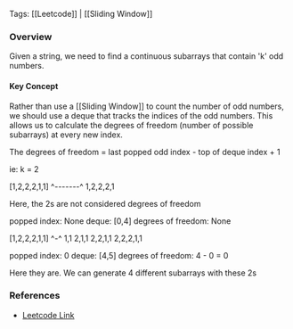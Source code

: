 
Tags: [[Leetcode]] | [[Sliding Window]]


### Overview

Given a string, we need to find a continuous subarrays that contain 'k' odd numbers.

#### Key Concept

Rather than use a [[Sliding Window]] to count the number of odd numbers, we should use a deque that tracks the indices of the odd numbers. This allows us to calculate the degrees of freedom (number of possible subarrays) at every new index.

The degrees of freedom = last popped odd index - top of deque index + 1

ie:
k = 2

[1,2,2,2,1,1]
 ^-------^
 1,2,2,2,1

Here, the 2s are not considered degrees of freedom

popped index: None
deque: [0,4]
degrees of freedom: None

[1,2,2,2,1,1]
         ^-^
         1,1 
       2,1,1
     2,2,1,1
   2,2,2,1,1

popped index: 0
deque: [4,5]
degrees of freedom: 4 - 0 = 0

Here they are. We can generate 4 different subarrays with these 2s


### References

- [Leetcode Link]()
